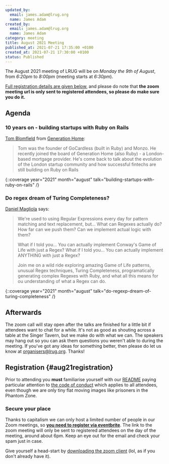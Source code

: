 ```yaml
---
updated_by:
  email: james.adam@lrug.org
  name: James Adam
created_by:
  email: james.adam@lrug.org
  name: James Adam
category: meeting
title: August 2021 Meeting
published_at: 2021-07-21 17:35:00 +0100
created_at: 2021-07-21 17:30:00 +0100
status: Published
---
```


The August 2021 meeting of LRUG will be on *Monday the 9th of August*,
from _6:20pm_ to _8:00pm_ (meeting starts at _6:30pm_).

[Full registration details are given below](#aug21registration), and please do
note that **the zoom meeting url is only sent to registered attendees, so please
do make sure you do it.**

## Agenda

### 10 years on - building startups with Ruby on Rails

[Tom Blomfield](https://twitter.com/t_blom) from [Generation Home](https://www.generationhome.com):

> Tom was the founder of GoCardless (built in Ruby) and Monzo. 
> He recently joined the board of Generation Home (also Ruby) - a 
> London-based mortgage provider. He's come back to talk about the evolution 
> of the London startup community and how successful fintechs are still 
> building on Ruby on Rails

{::coverage year="2021" month="august" talk="building-startups-with-ruby-on-rails" /}

### Do regex dream of Turing Completeness?

[Daniel Magliola](https://twitter.com/dmagliola) says:

> We're used to using Regular Expressions every day for pattern matching and
> text replacement, but... What can Regexes actually do? How far can we push
> them? Can we implement actual logic with them?
>
> What if I told you... You can actually implement Conway's Game of Life with
> just a Regex? What if I told you... You can actually implement ANYTHING with
> just a Regex?
>
> Join me on a wild ride exploring amazing Game of Life patterns, unusual Regex
> techniques, Turing Completeness, programatically generating complex Regexes
> with Ruby, and what all this means for ou understanding of what a Regex can
> do.

{::coverage year="2021" month="august" talk="do-regexp-dream-of-turing-completeness" /}

## Afterwards

The zoom call will stay open after the talks are finished for a little bit if
attendees want to chat for a while. It's not as good as shouting across a table
at the Singer Tavern, but we make do with what we can. The speakers may hang out
so you can ask them questions you weren't able to during the meeting. If you've
got any ideas for something better, then please do let us know at
[organisers@lrug.org](mailto:organisers@lrug.org). Thanks!

## Registration {#aug21registration}

Prior to attending you **must** familiarise yourself with our
[README](http://readme.lrug.org/) paying particular attention to [the code of
conduct](http://readme.lrug.org/#code-of-conduct) which applies to all
attendees, even though we are only tiny flat moving images like prisoners in the
Phantom Zone.

### Secure your place

Thanks to capitalism we can only host a limited number of people in our Zoom
meetings, so **[you need to register via eventbrite][aug2021-eventbrite]**. The
link to the zoom meeting will only be sent to registered attendees on the day of
the meeting, around about 6pm. Keep an eye out for the email and check your spam
just in case.

Give yourself a head-start by [downloading the zoom
client](https://zoom.us/support/download) (lol, as if you don't already have it).

[aug2021-eventbrite]: https://www.eventbrite.com/e/lrug-august-2021-tickets-164183464161
